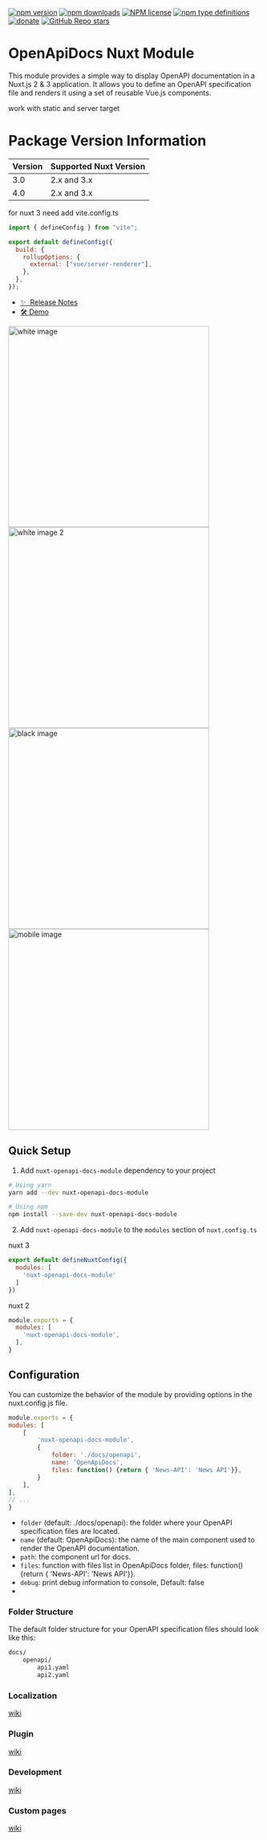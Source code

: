 [![npm version](https://badge.fury.io/js/nuxt-openapi-docs-module.svg)](https://badge.fury.io/js/nuxt-openapi-docs-module)
[![npm downloads](https://img.shields.io/npm/dw/nuxt-openapi-docs-module)](https://badge.fury.io/js/nuxt-openapi-docs-module)
[![NPM license](https://img.shields.io/npm/l/nuxt-openapi-docs-module)](https://github.com/on-org/nuxt-openapi-docs-module/blob/master/LICENSE)
[![npm type definitions](https://img.shields.io/npm/types/nuxt-openapi-docs-module)](https://github.com/on-org/nuxt-openapi-docs-module)
[![donate](https://www.paypalobjects.com/en_US/i/btn/btn_donate_SM.gif)](https://www.paypal.me/s00d)
[![GitHub Repo stars](https://img.shields.io/github/stars/on-org/nuxt-openapi-docs-module?style=social)](https://github.com/on-org/nuxt-openapi-docs-module)

# OpenApiDocs Nuxt Module
This module provides a simple way to display OpenAPI documentation in a Nuxt.js 2 & 3 application. It allows you to define an OpenAPI specification file and renders it using a set of reusable Vue.js components.

work with static and server target

# Package Version Information

| Version | 	Supported Nuxt Version |
|---------|-------------------------|
| 3.0     | 	2.x and 3.x            |
| 4.0     | 	2.x and 3.x            |


for nuxt 3 need add vite.config.ts

```js
import { defineConfig } from "vite";

export default defineConfig({
  build: {
    rollupOptions: {
      external: ["vue/server-renderer"],
    },
  },
});

```


- [✨ &nbsp;Release Notes](https://github.com/on-org/nuxt-openapi-docs-module/blob/main/changelog.md)
- [🛠 Demo](https://on-org.github.io/nuxt-openapi-docs-module/)


<img src="https://raw.githubusercontent.com/on-org/nuxt-openapi-docs-module/main/img/white1.png"  width="400" alt="white image">
<img src="https://raw.githubusercontent.com/on-org/nuxt-openapi-docs-module/main/img/white2.png"  width="400" alt="white image 2">
<img src="https://raw.githubusercontent.com/on-org/nuxt-openapi-docs-module/main/img/mobile1.png"  width="400" alt="black image">
<img src="https://raw.githubusercontent.com/on-org/nuxt-openapi-docs-module/main/img/mobile2.png"  width="400" alt="mobile image">

## Quick Setup

1. Add `nuxt-openapi-docs-module` dependency to your project

```bash
# Using yarn
yarn add --dev nuxt-openapi-docs-module

# Using npm
npm install --save-dev nuxt-openapi-docs-module
```

2. Add `nuxt-openapi-docs-module` to the `modules` section of `nuxt.config.ts`

nuxt 3
```js
export default defineNuxtConfig({
  modules: [
    'nuxt-openapi-docs-module'
  ]
})
```

nuxt 2
```js
module.exports = {
  modules: [
    'nuxt-openapi-docs-module',
  ],
}
```

## Configuration
You can customize the behavior of the module by providing options in the nuxt.config.js file.

```javascript
module.exports = {
modules: [
    [
        'nuxt-openapi-docs-module',
        {
            folder: './docs/openapi',
            name: 'OpenApiDocs',
            files: function() {return { 'News-API': 'News API'}},
        }
    ],
],
// ...
}
```
- `folder` (default: ./docs/openapi): the folder where your OpenAPI specification files are located.
- `name` (default: OpenApiDocs): the name of the main component used to render the OpenAPI documentation.
- `path`: the component url for docs.
- `files`: function with files list in OpenApiDocs folder, files: function() {return { 'News-API': 'News API'}}.
- `debug`: print debug information to console, Default: false
-
### Folder Structure
The default folder structure for your OpenAPI specification files should look like this:

```markdown
docs/
    openapi/
        api1.yaml
        api2.yaml
```


### Localization

[wiki](https://github.com/on-org/nuxt-openapi-docs-module/wiki/Localization)


### Plugin

[wiki](https://github.com/on-org/nuxt-openapi-docs-module/wiki/Plugin)


### Development

[wiki](https://github.com/on-org/nuxt-openapi-docs-module/wiki/Development)

### Custom pages

[wiki](https://github.com/on-org/nuxt-openapi-docs-module/wiki/Custom-pages)

